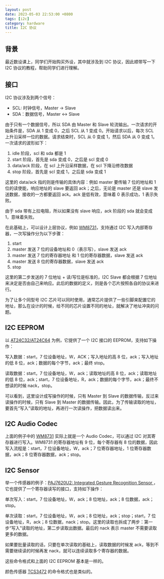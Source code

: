 ```yaml
---
layout: post
date: 2023-05-03 22:53:00 +0800
tags: [i2c]
category: hardware
title: I2C 协议
---
```


## 背景

最近数设课上，同学们开始购买外设，其中就涉及到 I2C 协议，因此顺带写一下 I2C 协议的教程，帮助同学们进行理解。

## 接口

I2C 协议涉及到两个信号：

- SCL: 时钟信号，Master -> Slave
- SDA：数据信号，Master <-> Slave

由于只有一个数据信号，所以 SDA 由 Master 和 Slave 轮流输出。一次请求的开始条件是，SDA 从 1 变成 0，之后 SCL 从 1 变成 0。开始请求以后，每次 SCL 上升沿采样一位的数据。请求结束时，SCL 从 0 变成 1，然后 SDA 从 0 变成 1。一次请求的波形如下：

<script type="WaveDrom">
{
  signal:
    [
      { name: "clk", wave: "p........|......."},
      { name: "scl", wave: "1.0101010|.101..."},
      { name: "sda", wave: "10....1..|0....1."},
      { name: "i2c", wave: "34.5.....|6.7....", data: ["idle", "start", "data", "ack", "stop"]},
    ]
}
</script>

1. idle 阶段，scl 和 sda 都是 1
2. start 阶段，首先是 sda 变成 0，之后是 scl 变成 0
3. data/ack 阶段，在 scl 上升沿采样数据，在 scl 下降沿修改数据
4. stop 阶段，首先是 scl 变成 1，之后是 sda 变成 1

这里的 data/ack 指的则是传输的具体内容：例如 master 要传输 7 位的地址和 1 位的读使能，响应地址的 slave 要返回 ack；之后，无论是 master 还是 slave 发送数据，接收的一方都要返回 ack。ack 是低有效，意味着 0 表示成功，1 表示失败。

由于 sda 带有上拉电阻，所以如果没有 slave 响应，ack 阶段的 sda 就会变成 1，意味着失败。

在此基础上，可以设计上层协议，例如 [WM8731](http://cdn.sparkfun.com/datasheets/Dev/Arduino/Shields/WolfsonWM8731.pdf)，支持通过 I2C 写入内部寄存器，一次写操作分为以下步骤：

1. start
2. master 发送 7 位的设备地址和 0（表示写），slave 发送 ack
3. master 发送 7 位的寄存器地址 和 1 位的寄存器数据，slave 发送 ack
4. master 发送 8 位的寄存器数据，slave 发送 ack
5. stop

这里的第二步发送的 7 位地址 + 读/写位是标准的，I2C Slave 都会根据 7 位地址来决定是否由自己来响应。此后的数据的定义，则是各个芯片按照各自的协议来进行。

为了让多个同型号 I2C 芯片可以同时使用，通常芯片提供了一些引脚来配置它的地址，那么在设计的时候，给不同的芯片设置不同的地址，就解决了地址冲突的问题。

## I2C EEPROM

以 [AT24C32/AT24C64](https://ww1.microchip.com/downloads/en/devicedoc/doc0336.pdf) 为例，它提供了一个 I2C 接口的 EEPROM，支持如下操作：

写入数据：start，7 位设备地址，W，ACK；写入地址的高 8 位，ack；写入地址的低 8 位，ack；数据的每个字节，ack；最终 stop。

读取数据：start，7 位设备地址，W，ack；读取地址的高 8 位，ack；读取地址的低 8 位，ack；start，7 位设备地址，R，ack；数据的每个字节，ack；最终不想读的时候 nack，stop。

可以看到，这里设计成写操作的时候，只有 Master 到 Slave 的数据传输，反过来读操作的时候，只有 Slave 到 Master 的数据传输。因此，为了传输读取的地址，要首先“写入”读取的地址，再进行一次读操作，把数据读出来。

## I2C Audio Codec

上面的例子中的 [WM8731](http://cdn.sparkfun.com/datasheets/Dev/Arduino/Shields/WolfsonWM8731.pdf) 实际上就是一个 Audio Codec，可以通过 I2C 对其寄存器进行写入。WM8731 的寄存器地址有 9 位，每个寄存器有 8 位的数据，因此写入流程是：start，7 位设备地址，W，ack；7 位寄存器地址，1 位寄存器数据，ack；8 位寄存器数据，ack；stop。

## I2C Sensor

举一个传感器的例子：[PAJ7620U2: Integrated Gesture Recognition Sensor ](https://m5stack.oss-cn-shenzhen.aliyuncs.com/resource/docs/datasheet/unit/gesture/paj7620u2_datasheet.pdf)，它也提供了一个寄存器读写的接口，支持如下操作：

单次写入：start，7 位设备地址，W，ack；8 位地址，ack；8 位数据，ack；stop。

单次读取：start，7 位设备地址，W，ack；8 位地址，ack；stop；start，7 位设备地址，R，ack；8 位数据，nack；stop。这里的读取也拆成了两步：第一步“写入”读取的地址，第二步读取出数据。最后的 nack 表示 master 不需要读取更多的数据。

如果要批量读取的话，只要在单次读取的基础上，读取数据的时候发 ack，等到不需要继续读的时候再发 nack，就可以连续读取多个寄存器的数据。

这些命令格式和上面的 I2C EEPROM 基本是一样的。

颜色传感器 [TCS3472](https://cdn-shop.adafruit.com/datasheets/TCS34725.pdf) 的命令格式也是类似的。

